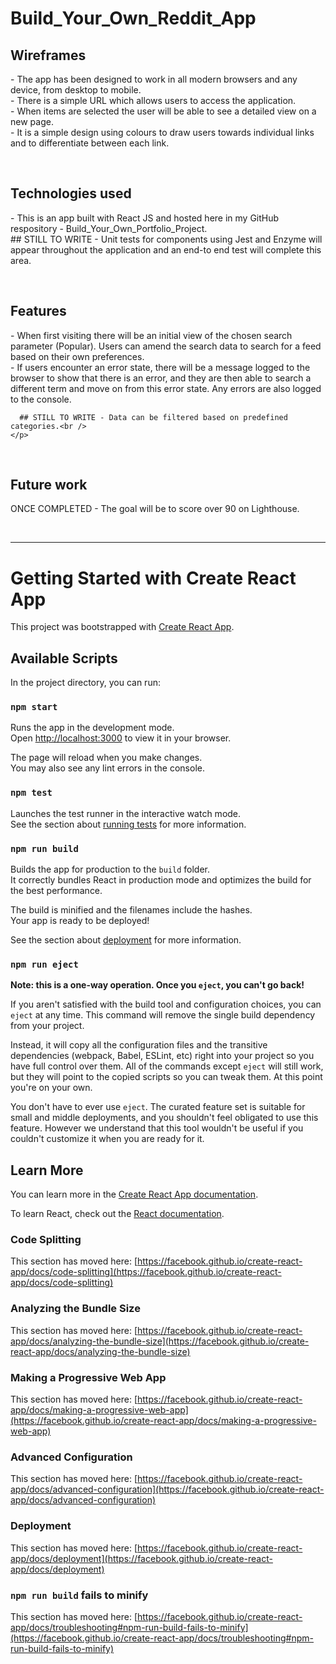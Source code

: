 <h1> Build_Your_Own_Reddit_App </h1>

<!--- Portfolio Project - Build Your Own Reddit App from Codecademy Full Stack Engineer course --->

<!--- Write a README (using Markdown) that documents your project including:
- Wireframes
- Technologies used
- Features
- Future work --->

<div>
  <h2>Wireframes <br/></h2>
    <p>
      - The app has been designed to work in all modern browsers and any device, from desktop to mobile.<br />
      - There is a simple URL which allows users to access the application.<br />
      - When items are selected the user will be able to see a detailed view on a new page.  <br />
      - It is a simple design using colours to draw users towards individual links and to differentiate between each link.<br />
  </p>
</div>

<br />

<div>
  <h2>Technologies used <br/></h2>
    <p>
      - This is an app built with React JS and hosted here in my GitHub respository - Build_Your_Own_Portfolio_Project. <br />
      ## STILL TO WRITE - Unit tests for components using Jest and Enzyme will appear throughout the application and an end-to end test will complete this area. <br />
    </p>

  
</div>

<br />

<div>
  <h2>Features <br/></h2>
    <p>
      - When first visiting there will be an initial view of the chosen search parameter (Popular). Users can amend the search data to search for a feed based on their own preferences.<br />
      - If users encounter an error state, there will be a message logged to the browser to show that there is an error, and they are then able to search a different term and move on from this error state.  Any errors are also logged to the console.
     
      ## STILL TO WRITE - Data can be filtered based on predefined categories.<br />
    </p>


  
</div>

<br />

<div>
  <h2>Future work <br /></h2>
    <p>
      ONCE COMPLETED - The goal will be to score over 90 on Lighthouse.<br />
    </p>
</div>

<br />
  

---------------------------------






# Getting Started with Create React App

This project was bootstrapped with [Create React App](https://github.com/facebook/create-react-app).

## Available Scripts

In the project directory, you can run:

### `npm start`

Runs the app in the development mode.\
Open [http://localhost:3000](http://localhost:3000) to view it in your browser.

The page will reload when you make changes.\
You may also see any lint errors in the console.

### `npm test`

Launches the test runner in the interactive watch mode.\
See the section about [running tests](https://facebook.github.io/create-react-app/docs/running-tests) for more information.

### `npm run build`

Builds the app for production to the `build` folder.\
It correctly bundles React in production mode and optimizes the build for the best performance.

The build is minified and the filenames include the hashes.\
Your app is ready to be deployed!

See the section about [deployment](https://facebook.github.io/create-react-app/docs/deployment) for more information.

### `npm run eject`

**Note: this is a one-way operation. Once you `eject`, you can't go back!**

If you aren't satisfied with the build tool and configuration choices, you can `eject` at any time. This command will remove the single build dependency from your project.

Instead, it will copy all the configuration files and the transitive dependencies (webpack, Babel, ESLint, etc) right into your project so you have full control over them. All of the commands except `eject` will still work, but they will point to the copied scripts so you can tweak them. At this point you're on your own.

You don't have to ever use `eject`. The curated feature set is suitable for small and middle deployments, and you shouldn't feel obligated to use this feature. However we understand that this tool wouldn't be useful if you couldn't customize it when you are ready for it.

## Learn More

You can learn more in the [Create React App documentation](https://facebook.github.io/create-react-app/docs/getting-started).

To learn React, check out the [React documentation](https://reactjs.org/).

### Code Splitting

This section has moved here: [https://facebook.github.io/create-react-app/docs/code-splitting](https://facebook.github.io/create-react-app/docs/code-splitting)

### Analyzing the Bundle Size

This section has moved here: [https://facebook.github.io/create-react-app/docs/analyzing-the-bundle-size](https://facebook.github.io/create-react-app/docs/analyzing-the-bundle-size)

### Making a Progressive Web App

This section has moved here: [https://facebook.github.io/create-react-app/docs/making-a-progressive-web-app](https://facebook.github.io/create-react-app/docs/making-a-progressive-web-app)

### Advanced Configuration

This section has moved here: [https://facebook.github.io/create-react-app/docs/advanced-configuration](https://facebook.github.io/create-react-app/docs/advanced-configuration)

### Deployment

This section has moved here: [https://facebook.github.io/create-react-app/docs/deployment](https://facebook.github.io/create-react-app/docs/deployment)

### `npm run build` fails to minify

This section has moved here: [https://facebook.github.io/create-react-app/docs/troubleshooting#npm-run-build-fails-to-minify](https://facebook.github.io/create-react-app/docs/troubleshooting#npm-run-build-fails-to-minify)

